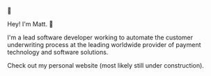 🍕

Hey!  I'm Matt. 👋

I'm a lead software developer working to automate the customer underwriting process at the leading worldwide provider of payment technology and software solutions.

Check out my personal website (most likely still under construction).
